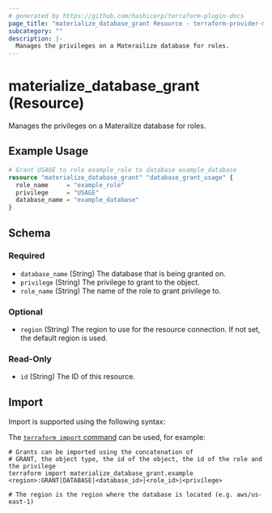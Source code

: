 ```yaml
---
# generated by https://github.com/hashicorp/terraform-plugin-docs
page_title: "materialize_database_grant Resource - terraform-provider-materialize"
subcategory: ""
description: |-
  Manages the privileges on a Materailize database for roles.
---
```


# materialize_database_grant (Resource)

Manages the privileges on a Materailize database for roles.

## Example Usage

```terraform
# Grant USAGE to role example_role to database example_database
resource "materialize_database_grant" "database_grant_usage" {
  role_name     = "example_role"
  privilege     = "USAGE"
  database_name = "example_database"
}
```

<!-- schema generated by tfplugindocs -->
## Schema

### Required

- `database_name` (String) The database that is being granted on.
- `privilege` (String) The privilege to grant to the object.
- `role_name` (String) The name of the role to grant privilege to.

### Optional

- `region` (String) The region to use for the resource connection. If not set, the default region is used.

### Read-Only

- `id` (String) The ID of this resource.

## Import

Import is supported using the following syntax:

The [`terraform import` command](https://developer.hashicorp.com/terraform/cli/commands/import) can be used, for example:

```shell
# Grants can be imported using the concatenation of
# GRANT, the object type, the id of the object, the id of the role and the privilege
terraform import materialize_database_grant.example <region>:GRANT|DATABASE|<database_id>|<role_id>|<privilege>

# The region is the region where the database is located (e.g. aws/us-east-1)
```
